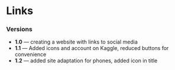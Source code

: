 # Links

### Versions
- **1.0** — creating a website with links to social media
- **1.1** — Added icons and account on Kaggle, reduced buttons for convenience
- **1.2** — added site adaptation for phones, added icon in title
